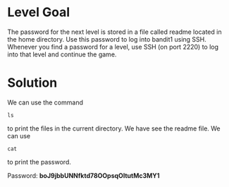 # Level Goal
The password for the next level is stored in a file called readme located in the home directory. Use this password to log into bandit1 using SSH. Whenever you find a password for a level, use SSH (on port 2220) to log into that level and continue the game.

# Solution
We can use the command 
```
ls
```
to print the files in the current directory. We have see the readme file. We can use 
```
cat
```
to print the password.

Password: **boJ9jbbUNNfktd78OOpsqOltutMc3MY1**
